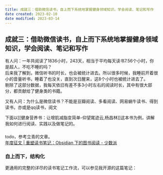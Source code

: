 ```yaml
---
title: 成就三：借助微信读书，自上而下系统地掌握健身领域知识，学会阅读、笔记和写作
date created: 2023-02-10
date modified: 2023-03-14
---
```


## 成就三：借助微信读书，自上而下系统地掌握健身领域知识，学会阅读、笔记和写作

有人问：一年共阅读了1836小时，243天，相当于平均每天读书7.56个小时，你是超人，不吃不睡的吗？  
后来我了解到，微信听书的时长，也会被统计进去。所以很多时候，我睡前开着很小的音量听书，睡着了也没关，直到次日醒来，这8个小时也被统计进去了。  
剔除了这部分数据，我每天依旧有差不多3小时左右的阅读时长，其中有很大部分，都贡献给了健身类的书籍。

又有人问：为什么是微信读书？不能是豆瓣阅读、多看阅读、网易蜗牛读书、得到读书，亦或是qq读书，阅文

下面以[[健身营养书：让增肌减脂变简单-仰望尾迹云,杨昌林]]这本书为例，讲解我如何进行阅读、实践以及做笔记的。

###

todo，参考立青的文章。  
[年度征文 | 重塑读书笔记：Obsidian 下的图书阅读 - 少数派](https://sspai.com/post/71405)

### 自上而下，结构化

更通用的完整的详尽的读书笔记工作流，可以参见我开源的这篇笔记：

